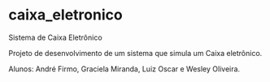 caixa_eletronico
================

Sistema de Caixa Eletrônico

Projeto de desenvolvimento de um sistema que simula um Caixa eletrônico.

Alunos: André Firmo, Graciela Miranda, Luiz Oscar e Wesley Oliveira.
